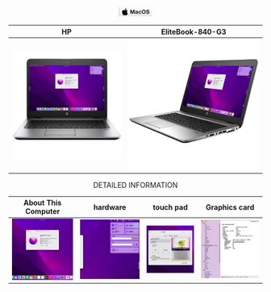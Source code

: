 <p align="center">
<img src="https://github.com/WT2072861996/WT-IMG/blob/0e97c9bdf78649c0ceb31fb8013598ce2cf3d105/20250413195928456.png">
</p>

| HP | EliteBook-840-G3 |
|-|-|
|<img src="https://github.com/WT2072861996/EFI-HP-EliteBook-840-G3-Hackintosh/blob/31dd2db566519738586f4b34485a8bbed05ec0bc/Model/1.png"> | <img src="https://github.com/WT2072861996/EFI-HP-EliteBook-840-G3-Hackintosh/blob/31dd2db566519738586f4b34485a8bbed05ec0bc/Model/2.png">

<p align="center">  
DETAILED INFORMATION</span>
</p>

| About This Computer | hardware| touch pad | Graphics card |
| :-: | :-: | :-: | :-:|
|<img src="https://github.com/WT2072861996/EFI-HP-EliteBook-840-G3-Hackintosh/blob/1e1262dc4ca7b685a06feaaaf50b58c831b1561b/After%20installation/1.png">|<img src="https://github.com/WT2072861996/EFI-HP-EliteBook-840-G3-Hackintosh/blob/1e1262dc4ca7b685a06feaaaf50b58c831b1561b/After%20installation/2.png">|<img src="https://github.com/WT2072861996/EFI-HP-EliteBook-840-G3-Hackintosh/blob/1e1262dc4ca7b685a06feaaaf50b58c831b1561b/After%20installation/3.png">|<img src="https://github.com/WT2072861996/EFI-HP-EliteBook-840-G3-Hackintosh/blob/1e1262dc4ca7b685a06feaaaf50b58c831b1561b/After%20installation/4.png">
